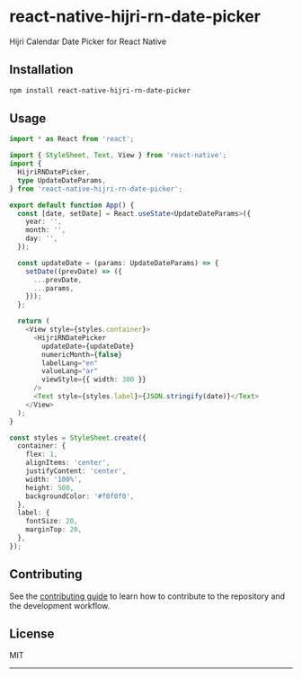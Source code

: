 # react-native-hijri-rn-date-picker

Hijri Calendar Date Picker for React Native

## Installation

```sh
npm install react-native-hijri-rn-date-picker
```

## Usage

```ts
import * as React from 'react';

import { StyleSheet, Text, View } from 'react-native';
import {
  HijriRNDatePicker,
  type UpdateDateParams,
} from 'react-native-hijri-rn-date-picker';

export default function App() {
  const [date, setDate] = React.useState<UpdateDateParams>({
    year: '',
    month: '',
    day: '',
  });

  const updateDate = (params: UpdateDateParams) => {
    setDate((prevDate) => ({
      ...prevDate,
      ...params,
    }));
  };

  return (
    <View style={styles.container}>
      <HijriRNDatePicker
        updateDate={updateDate}
        numericMonth={false}
        labelLang="en"
        valueLang="ar"
        viewStyle={{ width: 300 }}
      />
      <Text style={styles.label}>{JSON.stringify(date)}</Text>
    </View>
  );
}

const styles = StyleSheet.create({
  container: {
    flex: 1,
    alignItems: 'center',
    justifyContent: 'center',
    width: '100%',
    height: 500,
    backgroundColor: '#f0f0f0',
  },
  label: {
    fontSize: 20,
    marginTop: 20,
  },
});

```

## Contributing

See the [contributing guide](CONTRIBUTING.md) to learn how to contribute to the repository and the development workflow.

## License

MIT

---
